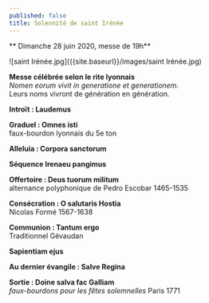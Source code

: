 ```yaml
---
published: false
title: Solennité de saint Irénée
---
```

** Dimanche 28 juin 2020, messe de 19h**

![saint Irénée.jpg]({{site.baseurl}}/images/saint Irénée.jpg)
 
 **Messe célébrée selon le rite lyonnais**  
 *Nomen eorum vivit in generatione et generationem.*  
 Leurs noms vivront de génération en génération.
 
 **Introït : Laudemus**
 
 **Graduel : Omnes isti**  
 faux-bourdon lyonnais du 5e ton
 
 **Alleluia : Corpora sanctorum**  
 
 **Séquence Irenaeu pangimus** 
 
 **Offertoire : Deus tuorum militum**  
 alternance polyphonique de Pedro Escobar 1465-1535
 
 **Consécration : O salutaris Hostia**  
 Nicolas Formé 1567-1638
 
 **Communion : Tantum ergo**  
 Traditionnel Gévaudan
 
 **Sapientiam ejus**
 
 **Au dernier évangile : Salve Regina**
 
 **Sortie : Doine salva fac Galliam**  
*faux-bourdons pour les fêtes solemnelles* Paris 1771
 
 
 